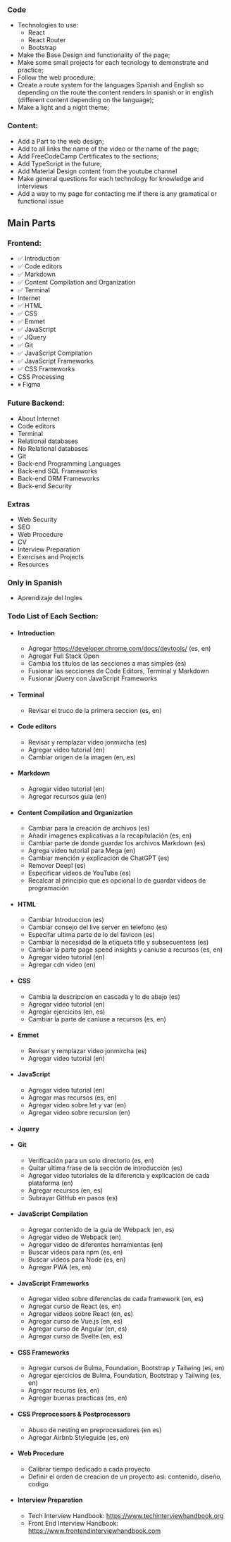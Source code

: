 ### Code

-   Technologies to use:
    -   React
    -   React Router
    -   Bootstrap
-   Make the Base Design and functionality of the page;
-   Make some small projects for each tecnology to demonstrate and practice;
-   Follow the web procedure;
-   Create a route system for the languages Spanish and English so depending on the route the content renders in spanish or in english (different content depending on the language);
-   Make a light and a night theme;

### Content:

-   Add a Part to the web design;
-   Add to all links the name of the video or the name of the page;
-   Add FreeCodeCamp Certificates to the sections;
-   Add TypeScript in the future;
-   Add Material Design content from the youtube channel
-   Make general questions for each technology for knowledge and interviews
-   Add a way to my page for contacting me if there is any gramatical or functional issue

## Main Parts

### Frontend:

-   ✅ Introduction
-   ✅ Code editors
-   ✅ Markdown
-   ✅ Content Compilation and Organization
-   ✅ Terminal
-   Internet
-   ✅ HTML
-   ✅ CSS
-   ✅ Emmet
-   ✅ JavaScript
-   ✅ JQuery
-   ✅ Git
-   ✅ JavaScript Compilation
-   ✅ JavaScript Frameworks
-   ✅ CSS Frameworks
-   CSS Processing
-   ⏸ Figma

### Future Backend:

-   About Internet
-   Code editors
-   Terminal
-   Relational databases
-   No Relational databases
-   Git
-   Back-end Programming Languages
-   Back-end SQL Frameworks
-   Back-end ORM Frameworks
-   Back-end Security

### Extras

-   Web Security
-   SEO
-   Web Procedure
-   CV
-   Interview Preparation
-   Exercises and Projects
-   Resources

### Only in Spanish

-   Aprendizaje del Ingles

### Todo List of Each Section:

-   #### Introduction
    -   Agregar https://developer.chrome.com/docs/devtools/ (es, en)
    -   Agregar Full Stack Open
    -   Cambia los titulos de las secciones a mas simples (es)
    -   Fusionar las secciones de Code Editors, Terminal y Markdown
    -   Fusionar jQuery con JavaScript Frameworks
-   #### Terminal
    -   Revisar el truco de la primera seccion (es, en)
-   #### Code editors
    -   Revisar y remplazar video jonmircha (es)
    -   Agregar video tutorial (en)
    -   Cambiar origen de la imagen (en, es)
-   #### Markdown
    -   Agregar video tutorial (en)
    -   Agregar recursos guia (en)
-   #### Content Compilation and Organization
    -   Cambiar para la creación de archivos (es)
    -   Añadir imagenes explicativas a la recapitulación (es, en)
    -   Cambiar parte de donde guardar los archivos Markdown (es)
    -   Agrega vídeo tutorial para Mega (en)
    -   Cambiar mención y explicación de ChatGPT (es)
    -   Remover Deepl (es)
    -   Especificar videos de YouTube (es)
    -   Recalcar al principio que es opcional lo de guardar videos de programación
-   #### HTML
    -   Cambiar Introduccion (es)
    -   Cambiar consejo del live server en telefono (es)
    -   Especifar ultima parte de lo del favicon (es)
    -   Cambiar la necesidad de la etiqueta title y subsecuentess (es)
    -   Cambiar la parte page speed insights y caniuse a recursos (es, en)
    -   Agregar video tutorial (en)
    -   Agregar cdn video (en)
-   #### CSS
    -   Cambia la descripcion en cascada y lo de abajo (es)
    -   Agregar video tutorial (en)
    -   Agregar ejercicios (en, es)
    -   Cambiar la parte de caniuse a recursos (es, en)
-   #### Emmet
    -   Revisar y remplazar video jonmircha (es)
    -   Agregar video tutorial (en)
-   #### JavaScript
    -   Agregar video tutorial (en)
    -   Agregar mas recursos (es, en)
    -   Agregar video sobre let y var (en)
    -   Agregar video sobre recursion (en)
-   #### Jquery
-   #### Git
    -   Verificación para un solo directorio (es, en)
    -   Quitar ultima frase de la sección de introducción (es)
    -   Agregar video tutoriales de la diferencia y explicación de cada plataforma (en)
    -   Agregar recursos (en, es)
    -   Subrayar GitHub en pasos (es)
-   #### JavaScript Compilation
    -   Agregar contenido de la guia de Webpack (en, es)
    -   Agregar video de Webpack (en)
    -   Agregar video de diferentes herramientas (en)
    -   Buscar videos para npm (es, en)
    -   Buscar videos para Node (es, en)
    -   Agregar PWA (es, en)
-   #### JavaScript Frameworks
    -   Agregar video sobre diferencias de cada framework (en, es)
    -   Agregar curso de React (es, en)
    -   Agregar videos sobre React (en, es)
    -   Agregar curso de Vue.js (en, es)
    -   Agregar curso de Angular (en, es)
    -   Agregar curso de Svelte (en, es)
-   #### CSS Frameworks
    -   Agregar cursos de Bulma, Foundation, Bootstrap y Tailwing (es, en)
    -   Agregar ejercicios de Bulma, Foundation, Bootstrap y Tailwing (es, en)
    -   Agregar recuros (es, en)
    -   Agregar buenas practicas (es, en)
-   #### CSS Preprocessors & Postprocessors
    -   Abuso de nesting en preprocesadores (en es)
    -   Agregar Airbnb Styleguide (es, en)
-   #### Web Procedure
    -   Calibrar tiempo dedicado a cada proyecto
    -   Definir el orden de creacion de un proyecto asi: contenido, diseño, codigo
-   #### Interview Preparation
    -   Tech Interview Handbook: https://www.techinterviewhandbook.org
    -   Front End Interview Handbook: https://www.frontendinterviewhandbook.com
